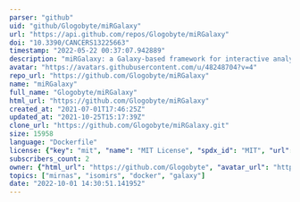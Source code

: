 ```yaml
---
parser: "github"
uid: "github/Glogobyte/miRGalaxy"
url: "https://api.github.com/repos/Glogobyte/miRGalaxy"
doi: "10.3390/CANCERS13225663"
timestamp: "2022-05-22 00:37:07.942889"
description: "miRGalaxy: a Galaxy‑based framework for interactive analysis of microRNA and isomiR sequencing data"
avatar: "https://avatars.githubusercontent.com/u/48248704?v=4"
repo_url: "https://github.com/Glogobyte/miRGalaxy"
name: "miRGalaxy"
full_name: "Glogobyte/miRGalaxy"
html_url: "https://github.com/Glogobyte/miRGalaxy"
created_at: "2021-07-01T17:46:25Z"
updated_at: "2021-10-25T15:17:39Z"
clone_url: "https://github.com/Glogobyte/miRGalaxy.git"
size: 15958
language: "Dockerfile"
license: {"key": "mit", "name": "MIT License", "spdx_id": "MIT", "url": "https://api.github.com/licenses/mit", "node_id": "MDc6TGljZW5zZTEz"}
subscribers_count: 2
owner: {"html_url": "https://github.com/Glogobyte", "avatar_url": "https://avatars.githubusercontent.com/u/48248704?v=4", "login": "Glogobyte", "type": "User"}
topics: ["mirnas", "isomirs", "docker", "galaxy"]
date: "2022-10-01 14:30:51.141952"
---
```

